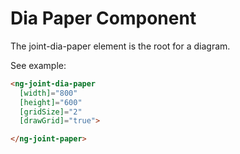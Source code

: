 # Dia Paper Component

The joint-dia-paper element is the root for a diagram.
  
See example:

```html
<ng-joint-dia-paper
  [width]="800"
  [height]="600"
  [gridSize]="2"
  [drawGrid]="true">

</ng-joint-paper>
```